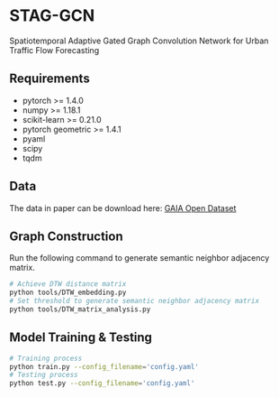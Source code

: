 # STAG-GCN
Spatiotemporal Adaptive Gated Graph Convolution Network for Urban Traffic Flow Forecasting

## Requirements
- pytorch >= 1.4.0
- numpy >= 1.18.1
- scikit-learn >= 0.21.0
- pytorch geometric >= 1.4.1
- pyaml
- scipy
- tqdm

## Data 
The data in paper can be download here: [GAIA Open Dataset](https://outreach.didichuxing.com/research/opendata/)

## Graph Construction
Run the following command to generate semantic neighbor adjacency matrix.
```bash
# Achieve DTW distance matrix
python tools/DTW_embedding.py
# Set threshold to generate semantic neighbor adjacency matrix
python tools/DTW_matrix_analysis.py
```

## Model Training & Testing
```bash
# Training process
python train.py --config_filename='config.yaml'
# Testing process
python test.py --config_filename='config.yaml'
```
